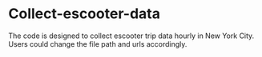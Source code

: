 # Collect-escooter-data
The code is designed to collect escooter trip data hourly in New York City. Users could change the file path and urls accordingly.
